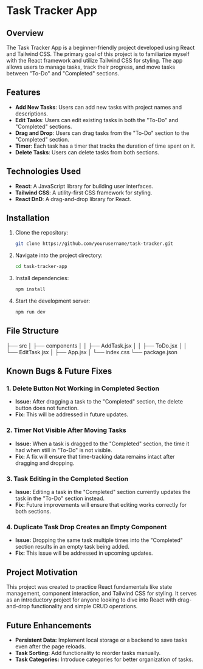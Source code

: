 # Task Tracker App

## Overview

The Task Tracker App is a beginner-friendly project developed using React and Tailwind CSS. The primary goal of this project is to familiarize myself with the React framework and utilize Tailwind CSS for styling. The app allows users to manage tasks, track their progress, and move tasks between "To-Do" and "Completed" sections.

## Features

- **Add New Tasks**: Users can add new tasks with project names and descriptions.
- **Edit Tasks**: Users can edit existing tasks in both the "To-Do" and "Completed" sections.
- **Drag and Drop**: Users can drag tasks from the "To-Do" section to the "Completed" section.
- **Timer**: Each task has a timer that tracks the duration of time spent on it.
- **Delete Tasks**: Users can delete tasks from both sections.

## Technologies Used

- **React**: A JavaScript library for building user interfaces.
- **Tailwind CSS**: A utility-first CSS framework for styling.
- **React DnD**: A drag-and-drop library for React.

## Installation

1. Clone the repository:
   ```bash
   git clone https://github.com/yourusername/task-tracker.git

2. Navigate into the project directory:
   ```bash
   cd task-tracker-app

3. Install dependencies:
   ```bash
   npm install

4. Start the development server:
   ```bash
   npm run dev


## File Structure

├── src
│   ├── components
│   │   ├── AddTask.jsx
│   │   ├── ToDo.jsx
│   │   └── EditTask.jsx
│   ├── App.jsx
│   └── index.css
└── package.json



## Known Bugs & Future Fixes

### 1. Delete Button Not Working in Completed Section
- **Issue:** After dragging a task to the "Completed" section, the delete button does not function.
- **Fix:** This will be addressed in future updates.

### 2. Timer Not Visible After Moving Tasks
- **Issue:** When a task is dragged to the "Completed" section, the time it had when still in "To-Do" is not visible.
- **Fix:** A fix will ensure that time-tracking data remains intact after dragging and dropping.

### 3. Task Editing in the Completed Section
- **Issue:** Editing a task in the "Completed" section currently updates the task in the "To-Do" section instead.
- **Fix:** Future improvements will ensure that editing works correctly for both sections.

### 4. Duplicate Task Drop Creates an Empty Component
- **Issue:** Dropping the same task multiple times into the "Completed" section results in an empty task being added.
- **Fix:** This issue will be addressed in upcoming updates.


## Project Motivation
This project was created to practice React fundamentals like state management, component interaction, and Tailwind CSS for styling. It serves as an introductory project for anyone looking to dive into React with drag-and-drop functionality and simple CRUD operations.

## Future Enhancements
- **Persistent Data:** Implement local storage or a backend to save tasks even after the page reloads.
- **Task Sorting:** Add functionality to reorder tasks manually.
- **Task Categories:** Introduce categories for better organization of tasks.
